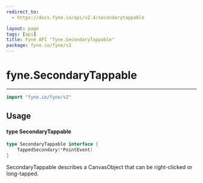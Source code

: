 ```yaml
---
redirect_to:
  - https://docs.fyne.io/api/v2.4/secondarytappable

layout: page
tags: [api]
title: Fyne API "fyne.SecondaryTappable"
package: fyne.io/fyne/v2
---
```

# fyne.SecondaryTappable
---

```go
import "fyne.io/fyne/v2"
```

## Usage

#### type SecondaryTappable

```go
type SecondaryTappable interface {
	TappedSecondary(*PointEvent)
}
```

SecondaryTappable describes a CanvasObject that can be right-clicked or long-tapped.
